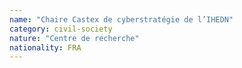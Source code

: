 ```yaml
---
name: "Chaire Castex de cyberstratégie de l’IHEDN"
category: civil-society
nature: "Centre de recherche"
nationality: FRA
---
```

    